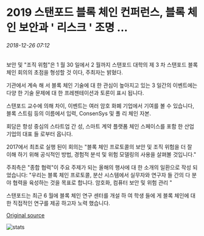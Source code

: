 # 2019 스탠포드 블록 체인 컨퍼런스, 블록 체인 보안과 ' 리스크 ' 조명 ...

###### 2018-12-26 07:12

보안 및 "조직 위험"은 1 월 30 일에서 2 월까지 스탠포드 대학의 제 3 차 스탠포드 블록 체인 회의의 초점을 형성할 것 이다, 주최자는 밝혔다.

기관에서 계속 해 서 블록 체인 기술에 대 한 관심이 높아지고 있는 3 일간의 이벤트에는 다양 한 기술 문제에 대 한 프레젠테이션과 토론이 표시 됩니다.

스탠포드 교수에 의해 차이, 이벤트는 여러 암호 화폐 기업에서 기여를 볼 수 있습니다, 블록 스트림 등의 이름에서 입력, ConsenSys 및 폴 리 체인 자본.

회담은 항성 중심의 스타트업 간 성, 스마트 계약 플랫폼 체인 스페이스를 포함 한 산업 기업의 대표 들 로부터 옵니다.

2017에서 최초로 실행 된이 회의는 "블록 체인 프로토콜의 보안 및 조직 위험을 더 잘 이해 하기 위해 공식적인 방법, 경험적 분석 및 위험 모델링의 사용을 살펴볼 것입니다."

주최측은 "종합 협력"이 주요 주제가 되는 올해의 행사에 대 한 소개의 일환으로 작성 되었습니다: "우리는 블록 체인 프로토콜, 분산 시스템에서 실무자와 연구자 들 간의 다 분야 협력을 육성하는 것을 목표로 합니다. 암호화, 컴퓨터 보안 및 위험 관리 "

스탠포드는 최근 6 월에 블록 체인 연구 센터를 개설 하 여 학생 들에 게 블록 체인에 대 한 직접적인 연구를 제공 하고자 노력 했습니다.

[Original source](https://cointelegraph.com/news/2019-stanford-blockchain-conference-spotlights-blockchain-security-and-risk)

![stats](https://c.statcounter.com/11760860/0/a89fa40b/1/ "stats")